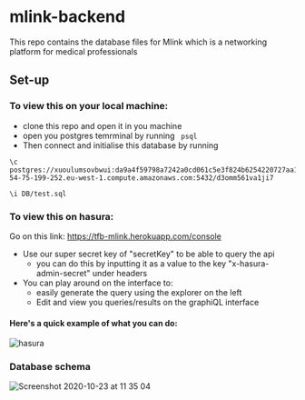 # mlink-backend

This repo contains the database files for Mlink which is a networking platform for medical professionals

## Set-up

### To view this on your local machine:

- clone this repo and open it in you machine
- open you postgres temrminal by running ` psql`
- Then connect and initialise this database by running

```
\c postgres://xuoulumsovbwui:da9a4f59798a7242a0cd061c5e3f824b6254220727aa11ed1688305ee0f70827@ec2-54-75-199-252.eu-west-1.compute.amazonaws.com:5432/d3omm561va1ji7

\i DB/test.sql

```

### To view this on hasura:

Go on this link: https://tfb-mlink.herokuapp.com/console

- Use our super secret key of "secretKey" to be able to query the api
  - you can do this by inputting it as a value to the key "x-hasura-admin-secret" under headers
- You can play around on the interface to:
  - easily generate the query using the explorer on the left
  - Edit and view you queries/results on the graphiQL interface

#### Here's a quick example of what you can do:

![hasura](https://user-images.githubusercontent.com/59174800/96913519-a2dfe280-149b-11eb-806c-cdecc4942413.PNG)

### Database schema
![Screenshot 2020-10-23 at 11 35 04](https://user-images.githubusercontent.com/36554605/97027408-979bbe00-1552-11eb-8808-523c3a52b2e0.png)
